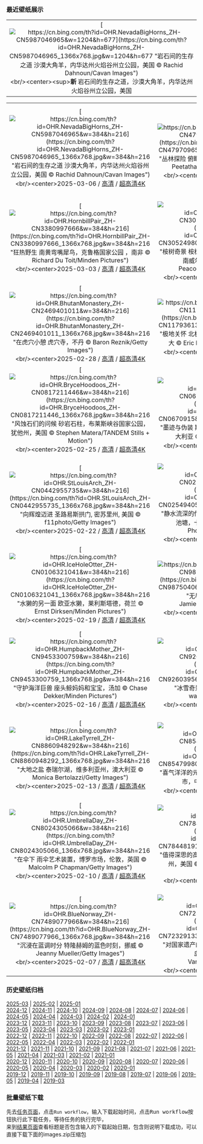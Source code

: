 ### 最近壁纸展示
||
|:---:|
|[![https://cn.bing.com/th?id=OHR.NevadaBigHorns_ZH-CN5987046965&w=1204&h=677](https://cn.bing.com/th?id=OHR.NevadaBigHorns_ZH-CN5987046965_1366x768.jpg&w=1204&h=677 "岩石间的生存之道&#10;沙漠大角羊，内华达州火焰谷州立公园，美国&#10;© Rachid Dahnoun/Cavan Images")](https://cn.bing.com/search?q=%e7%81%ab%e7%84%b0%e8%b0%b7%e5%b7%9e%e7%ab%8b%e5%85%ac%e5%9b%ad&form=hpcapt&mkt=zh-cn&filters=HpDate:"20250305_1600")<br/><center><sup>**新**</sup>&nbsp;岩石间的生存之道，沙漠大角羊，内华达州火焰谷州立公园，美国<center/>|

||||
|:---:|:---:|:---:|
|[![https://cn.bing.com/th?id=OHR.NevadaBigHorns_ZH-CN5987046965&w=384&h=216](https://cn.bing.com/th?id=OHR.NevadaBigHorns_ZH-CN5987046965_1366x768.jpg&w=384&h=216 "岩石间的生存之道&#10;沙漠大角羊，内华达州火焰谷州立公园，美国&#10;© Rachid Dahnoun/Cavan Images")](https://cn.bing.com/search?q=%e7%81%ab%e7%84%b0%e8%b0%b7%e5%b7%9e%e7%ab%8b%e5%85%ac%e5%9b%ad&form=hpcapt&mkt=zh-cn&filters=HpDate:"20250305_1600")<br/><center>2025-03-06 / [高清](https://cn.bing.com/th?id=OHR.NevadaBigHorns_ZH-CN5987046965_1920x1200.jpg&w=1920&h=1200) / [超高清4K](https://cn.bing.com/th?id=OHR.NevadaBigHorns_ZH-CN5987046965_UHD.jpg&w=3840&h=2160)<center/>|[![https://cn.bing.com/th?id=OHR.SuratThani_ZH-CN4797096558&w=384&h=216](https://cn.bing.com/th?id=OHR.SuratThani_ZH-CN4797096558_1366x768.jpg&w=384&h=216 "丛林探险&#10;俯瞰拷索山林国家公园，素叻府，泰国&#10;© Peetatham Kongkapech/Getty Images")](https://cn.bing.com/search?q=%e7%b4%a0%e5%8f%bb%e5%ba%9c&form=hpcapt&mkt=zh-cn&filters=HpDate:"20250304_1600")<br/><center>2025-03-05 / [高清](https://cn.bing.com/th?id=OHR.SuratThani_ZH-CN4797096558_1920x1200.jpg&w=1920&h=1200) / [超高清4K](https://cn.bing.com/th?id=OHR.SuratThani_ZH-CN4797096558_UHD.jpg&w=3840&h=2160)<center/>|[![https://cn.bing.com/th?id=OHR.MardiGrasJackson_ZH-CN3456301377&w=384&h=216](https://cn.bing.com/th?id=OHR.MardiGrasJackson_ZH-CN3456301377_1366x768.jpg&w=384&h=216 "马蒂·格拉斯狂欢节&#10;杰克逊广场，新奥尔良，路易斯安那州，美国&#10;© SeanPavonePhoto/Getty Images")](https://cn.bing.com/search?q=%e9%a9%ac%e8%92%82%c2%b7%e6%a0%bc%e6%8b%89%e6%96%af%e7%8b%82%e6%ac%a2%e8%8a%82&form=hpcapt&mkt=zh-cn&filters=HpDate:"20250303_1600")<br/><center>2025-03-04 / [高清](https://cn.bing.com/th?id=OHR.MardiGrasJackson_ZH-CN3456301377_1920x1200.jpg&w=1920&h=1200) / [超高清4K](https://cn.bing.com/th?id=OHR.MardiGrasJackson_ZH-CN3456301377_UHD.jpg&w=3840&h=2160)<center/>|
|[![https://cn.bing.com/th?id=OHR.HornbillPair_ZH-CN3380997666&w=384&h=216](https://cn.bing.com/th?id=OHR.HornbillPair_ZH-CN3380997666_1366x768.jpg&w=384&h=216 "狂热野生&#10;南黄弯嘴犀鸟，克鲁格国家公园 ，南非&#10;© Richard Du Toit/Minden Pictures")](https://cn.bing.com/search?q=%e5%85%8b%e9%b2%81%e6%a0%bc%e5%9b%bd%e5%ae%b6%e5%85%ac%e5%9b%ad&form=hpcapt&mkt=zh-cn&filters=HpDate:"20250302_1600")<br/><center>2025-03-03 / [高清](https://cn.bing.com/th?id=OHR.HornbillPair_ZH-CN3380997666_1920x1200.jpg&w=1920&h=1200) / [超高清4K](https://cn.bing.com/th?id=OHR.HornbillPair_ZH-CN3380997666_UHD.jpg&w=3840&h=2160)<center/>|[![https://cn.bing.com/th?id=OHR.EucalyptusForest_ZH-CN3052498076&w=384&h=216](https://cn.bing.com/th?id=OHR.EucalyptusForest_ZH-CN3052498076_1366x768.jpg&w=384&h=216 "桉树奇景&#10;桉树，梅加龙谷，蓝山山脉国家公园，新南威尔士州，澳大利亚&#10;© Andrew Peacock/TANDEM Stills + Motion")](https://cn.bing.com/search?q=%e8%93%9d%e5%b1%b1%e5%b1%b1%e8%84%89%e5%9b%bd%e5%ae%b6%e5%85%ac%e5%9b%ad&form=hpcapt&mkt=zh-cn&filters=HpDate:"20250301_1600")<br/><center>2025-03-02 / [高清](https://cn.bing.com/th?id=OHR.EucalyptusForest_ZH-CN3052498076_1920x1200.jpg&w=1920&h=1200) / [超高清4K](https://cn.bing.com/th?id=OHR.EucalyptusForest_ZH-CN3052498076_UHD.jpg&w=3840&h=2160)<center/>|[![https://cn.bing.com/th?id=OHR.MaligneLakeJasper_ZH-CN2664289451&w=384&h=216](https://cn.bing.com/th?id=OHR.MaligneLakeJasper_ZH-CN2664289451_1366x768.jpg&w=384&h=216 "天空之镜&#10;玛琳湖精灵岛上空的北极光，贾斯珀国家公园，加拿大&#10;© Mumemories/Getty Images")](https://cn.bing.com/search?q=%e7%8e%9b%e7%90%b3%e6%b9%96&form=hpcapt&mkt=zh-cn&filters=HpDate:"20250228_1600")<br/><center>2025-03-01 / [高清](https://cn.bing.com/th?id=OHR.MaligneLakeJasper_ZH-CN2664289451_1920x1200.jpg&w=1920&h=1200) / [超高清4K](https://cn.bing.com/th?id=OHR.MaligneLakeJasper_ZH-CN2664289451_UHD.jpg&w=3840&h=2160)<center/>|
|[![https://cn.bing.com/th?id=OHR.BhutanMonastery_ZH-CN2469401011&w=384&h=216](https://cn.bing.com/th?id=OHR.BhutanMonastery_ZH-CN2469401011_1366x768.jpg&w=384&h=216 "在虎穴小憩&#10;虎穴寺，不丹&#10;© Baron Reznik/Getty Images")](https://cn.bing.com/search?q=%e4%b8%8d%e4%b8%b9%e8%99%8e%e7%a9%b4%e5%af%ba&form=hpcapt&mkt=zh-cn&filters=HpDate:"20250227_1600")<br/><center>2025-02-28 / [高清](https://cn.bing.com/th?id=OHR.BhutanMonastery_ZH-CN2469401011_1920x1200.jpg&w=1920&h=1200) / [超高清4K](https://cn.bing.com/th?id=OHR.BhutanMonastery_ZH-CN2469401011_UHD.jpg&w=3840&h=2160)<center/>|[![https://cn.bing.com/th?id=OHR.PolarCub_ZH-CN1179361319&w=384&h=216](https://cn.bing.com/th?id=OHR.PolarCub_ZH-CN1179361319_1366x768.jpg&w=384&h=216 "极地关怀&#10;北极熊幼崽，丘吉尔，马尼托巴省，加拿大&#10;© Eric Baccega/NPL/Minden Pictures")](https://cn.bing.com/search?q=%e5%9b%bd%e9%99%85%e5%8c%97%e6%9e%81%e7%86%8a%e6%97%a5&form=hpcapt&mkt=zh-cn&filters=HpDate:"20250226_1600")<br/><center>2025-02-27 / [高清](https://cn.bing.com/th?id=OHR.PolarCub_ZH-CN1179361319_1920x1200.jpg&w=1920&h=1200) / [超高清4K](https://cn.bing.com/th?id=OHR.PolarCub_ZH-CN1179361319_UHD.jpg&w=3840&h=2160)<center/>|[![https://cn.bing.com/th?id=OHR.ArgyllStalker_ZH-CN0970395078&w=384&h=216](https://cn.bing.com/th?id=OHR.ArgyllStalker_ZH-CN0970395078_1366x768.jpg&w=384&h=216 "苏格兰战略的最佳体现&#10;莱奇湖上的斯托克尔城堡，阿盖尔郡，苏格兰&#10;© WLDavies/Getty Images")](https://cn.bing.com/search?q=%e8%8b%8f%e6%a0%bc%e5%85%b0%e6%96%af%e6%89%98%e5%85%8b%e5%b0%94%e5%9f%8e%e5%a0%a1&form=hpcapt&mkt=zh-cn&filters=HpDate:"20250225_1600")<br/><center>2025-02-26 / [高清](https://cn.bing.com/th?id=OHR.ArgyllStalker_ZH-CN0970395078_1920x1200.jpg&w=1920&h=1200) / [超高清4K](https://cn.bing.com/th?id=OHR.ArgyllStalker_ZH-CN0970395078_UHD.jpg&w=3840&h=2160)<center/>|
|[![https://cn.bing.com/th?id=OHR.BryceHoodoos_ZH-CN0817211446&w=384&h=216](https://cn.bing.com/th?id=OHR.BryceHoodoos_ZH-CN0817211446_1366x768.jpg&w=384&h=216 "风蚀石们的问候&#10;砂岩石柱，布莱斯峡谷国家公园，犹他州，美国&#10;© Stephen Matera/TANDEM Stills + Motion")](https://cn.bing.com/search?q=%e5%b8%83%e8%8e%b1%e6%96%af%e5%b3%a1%e8%b0%b7%e5%9b%bd%e5%ae%b6%e5%85%ac%e5%9b%ad&form=hpcapt&mkt=zh-cn&filters=HpDate:"20250224_1600")<br/><center>2025-02-25 / [高清](https://cn.bing.com/th?id=OHR.BryceHoodoos_ZH-CN0817211446_1920x1200.jpg&w=1920&h=1200) / [超高清4K](https://cn.bing.com/th?id=OHR.BryceHoodoos_ZH-CN0817211446_UHD.jpg&w=3840&h=2160)<center/>|[![https://cn.bing.com/th?id=OHR.GiantCuttlefish_ZH-CN0670915878&w=384&h=216](https://cn.bing.com/th?id=OHR.GiantCuttlefish_ZH-CN0670915878_1366x768.jpg&w=384&h=216 "墨迹与伪装&#10;斯潘塞湾的一群伞膜乌贼, 怀阿拉,南澳大利亚&#10;© Gary Bell/Minden Pictures")](https://cn.bing.com/search?q=%e4%bc%9e%e8%86%9c%e4%b9%8c%e8%b4%bc&form=hpcapt&mkt=zh-cn&filters=HpDate:"20250223_1600")<br/><center>2025-02-24 / [高清](https://cn.bing.com/th?id=OHR.GiantCuttlefish_ZH-CN0670915878_1920x1200.jpg&w=1920&h=1200) / [超高清4K](https://cn.bing.com/th?id=OHR.GiantCuttlefish_ZH-CN0670915878_UHD.jpg&w=3840&h=2160)<center/>|[![https://cn.bing.com/th?id=OHR.MtFujiSunrise_ZH-CN0567499176&w=384&h=216](https://cn.bing.com/th?id=OHR.MtFujiSunrise_ZH-CN0567499176_1366x768.jpg&w=384&h=216 "清晨的美好精致&#10;日出时分的富士山, 河口湖, 日本&#10;© Twenty47studio/Getty Images")](https://cn.bing.com/search?q=%e5%af%8c%e5%a3%ab%e5%b1%b1&form=hpcapt&mkt=zh-cn&filters=HpDate:"20250222_1600")<br/><center>2025-02-23 / [高清](https://cn.bing.com/th?id=OHR.MtFujiSunrise_ZH-CN0567499176_1920x1200.jpg&w=1920&h=1200) / [超高清4K](https://cn.bing.com/th?id=OHR.MtFujiSunrise_ZH-CN0567499176_UHD.jpg&w=3840&h=2160)<center/>|
|[![https://cn.bing.com/th?id=OHR.StLouisArch_ZH-CN0442955735&w=384&h=216](https://cn.bing.com/th?id=OHR.StLouisArch_ZH-CN0442955735_1366x768.jpg&w=384&h=216 "向辉煌迈进&#10;圣路易斯拱门, 密苏里州, 美国&#10;© f11photo/Getty Images")](https://cn.bing.com/search?q=%e5%9c%a3%e8%b7%af%e6%98%93%e6%96%af%e6%8b%b1%e9%97%a8%e5%9b%bd%e5%ae%b6%e5%85%ac%e5%9b%ad&form=hpcapt&mkt=zh-cn&filters=HpDate:"20250221_1600")<br/><center>2025-02-22 / [高清](https://cn.bing.com/th?id=OHR.StLouisArch_ZH-CN0442955735_1920x1200.jpg&w=1920&h=1200) / [超高清4K](https://cn.bing.com/th?id=OHR.StLouisArch_ZH-CN0442955735_UHD.jpg&w=3840&h=2160)<center/>|[![https://cn.bing.com/th?id=OHR.ChampakaSarasi_ZH-CN0254940579&w=384&h=216](https://cn.bing.com/th?id=OHR.ChampakaSarasi_ZH-CN0254940579_1366x768.jpg&w=384&h=216 "静水流深的传说&#10;希莫加附近的 Champaka Sarasi 池塘，卡纳塔克邦，印度&#10;© Amith Nag Photography/Getty Images")](https://cn.bing.com/search?q=%e5%b8%8c%e8%8e%ab%e5%8a%a0&form=hpcapt&mkt=zh-cn&filters=HpDate:"20250220_1600")<br/><center>2025-02-21 / [高清](https://cn.bing.com/th?id=OHR.ChampakaSarasi_ZH-CN0254940579_1920x1200.jpg&w=1920&h=1200) / [超高清4K](https://cn.bing.com/th?id=OHR.ChampakaSarasi_ZH-CN0254940579_UHD.jpg&w=3840&h=2160)<center/>|[![https://cn.bing.com/th?id=OHR.CanadaDeer_ZH-CN0631345798&w=384&h=216](https://cn.bing.com/th?id=OHR.CanadaDeer_ZH-CN0631345798_1366x768.jpg&w=384&h=216 "高贵的双影&#10;马鹿，加拿大&#10;© Delbars/Getty Images")](https://cn.bing.com/search?q=%e9%a9%ac%e9%b9%bf&form=hpcapt&mkt=zh-cn&filters=HpDate:"20250219_1600")<br/><center>2025-02-20 / [高清](https://cn.bing.com/th?id=OHR.CanadaDeer_ZH-CN0631345798_1920x1200.jpg&w=1920&h=1200) / [超高清4K](https://cn.bing.com/th?id=OHR.CanadaDeer_ZH-CN0631345798_UHD.jpg&w=3840&h=2160)<center/>|
|[![https://cn.bing.com/th?id=OHR.IceHoleOtter_ZH-CN0106321041&w=384&h=216](https://cn.bing.com/th?id=OHR.IceHoleOtter_ZH-CN0106321041_1366x768.jpg&w=384&h=216 "水獭的另一面&#10;欧亚水獭，莱利斯塔德，荷兰&#10;© Ernst Dirksen/Minden Pictures")](https://cn.bing.com/search?q=%e6%ac%a7%e4%ba%9a%e6%b0%b4%e7%8d%ad&form=hpcapt&mkt=zh-cn&filters=HpDate:"20250218_1600")<br/><center>2025-02-19 / [高清](https://cn.bing.com/th?id=OHR.IceHoleOtter_ZH-CN0106321041_1920x1200.jpg&w=1920&h=1200) / [超高清4K](https://cn.bing.com/th?id=OHR.IceHoleOtter_ZH-CN0106321041_UHD.jpg&w=3840&h=2160)<center/>|[![https://cn.bing.com/th?id=OHR.BlueBelize_ZH-CN9875040666&w=384&h=216](https://cn.bing.com/th?id=OHR.BlueBelize_ZH-CN9875040666_1366x768.jpg&w=384&h=216 "无尽的蓝色&#10;大蓝洞，伯利兹&#10;© JamiesOnAMission/Shutterstock")](https://cn.bing.com/search?q=%e4%bc%af%e5%88%a9%e5%85%b9%e5%a4%a7%e8%93%9d%e6%b4%9e&form=hpcapt&mkt=zh-cn&filters=HpDate:"20250217_1600")<br/><center>2025-02-18 / [高清](https://cn.bing.com/th?id=OHR.BlueBelize_ZH-CN9875040666_1920x1200.jpg&w=1920&h=1200) / [超高清4K](https://cn.bing.com/th?id=OHR.BlueBelize_ZH-CN9875040666_UHD.jpg&w=3840&h=2160)<center/>|[![https://cn.bing.com/th?id=OHR.CatalanPyrenees_ZH-CN9699602584&w=384&h=216](https://cn.bing.com/th?id=OHR.CatalanPyrenees_ZH-CN9699602584_1366x768.jpg&w=384&h=216 "冰雪边界&#10;Coll d'Ares，加泰罗尼亚比利牛斯​​山脉&#10;© CRISTIAN IONUT ZAHARIA/Shutterstock")](https://cn.bing.com/search?q=%e6%af%94%e5%88%a9%e7%89%9b%e6%96%af%e2%80%8b%e2%80%8b%e5%b1%b1%e8%84%89&form=hpcapt&mkt=zh-cn&filters=HpDate:"20250216_1600")<br/><center>2025-02-17 / [高清](https://cn.bing.com/th?id=OHR.CatalanPyrenees_ZH-CN9699602584_1920x1200.jpg&w=1920&h=1200) / [超高清4K](https://cn.bing.com/th?id=OHR.CatalanPyrenees_ZH-CN9699602584_UHD.jpg&w=3840&h=2160)<center/>|
|[![https://cn.bing.com/th?id=OHR.HumpbackMother_ZH-CN9453300759&w=384&h=216](https://cn.bing.com/th?id=OHR.HumpbackMother_ZH-CN9453300759_1366x768.jpg&w=384&h=216 "守护海洋巨兽&#10;座头鲸妈妈和宝宝，汤加&#10;© Chase Dekker/Minden Pictures")](https://cn.bing.com/search?q=%e4%b8%96%e7%95%8c%e9%b2%b8%e6%97%a5&form=hpcapt&mkt=zh-cn&filters=HpDate:"20250215_1600")<br/><center>2025-02-16 / [高清](https://cn.bing.com/th?id=OHR.HumpbackMother_ZH-CN9453300759_1920x1200.jpg&w=1920&h=1200) / [超高清4K](https://cn.bing.com/th?id=OHR.HumpbackMother_ZH-CN9453300759_UHD.jpg&w=3840&h=2160)<center/>|[![https://cn.bing.com/th?id=OHR.Misotsuchi2025_ZH-CN9260395680&w=384&h=216](https://cn.bing.com/th?id=OHR.Misotsuchi2025_ZH-CN9260395680_1366x768.jpg&w=384&h=216 "冰雪奇景&#10;三十槌冰柱，秩父市，日本&#10;© watayu0821/shutterstock")](https://cn.bing.com/search?q=%e5%86%b0%e6%9f%b1&form=hpcapt&mkt=zh-cn&filters=HpDate:"20250214_1600")<br/><center>2025-02-15 / [高清](https://cn.bing.com/th?id=OHR.Misotsuchi2025_ZH-CN9260395680_1920x1200.jpg&w=1920&h=1200) / [超高清4K](https://cn.bing.com/th?id=OHR.Misotsuchi2025_ZH-CN9260395680_UHD.jpg&w=3840&h=2160)<center/>|[![https://cn.bing.com/th?id=OHR.PenguinLove_ZH-CN9124008164&w=384&h=216](https://cn.bing.com/th?id=OHR.PenguinLove_ZH-CN9124008164_1366x768.jpg&w=384&h=216 "瞧这对恩爱的情侣&#10;两只麦哲伦企鹅，福克兰群岛&#10;© Vicki Jauron, Babylon and Beyond Photography/Getty Images")](https://cn.bing.com/search?q=%e6%83%85%e4%ba%ba%e8%8a%82&form=hpcapt&mkt=zh-cn&filters=HpDate:"20250213_1600")<br/><center>2025-02-14 / [高清](https://cn.bing.com/th?id=OHR.PenguinLove_ZH-CN9124008164_1920x1200.jpg&w=1920&h=1200) / [超高清4K](https://cn.bing.com/th?id=OHR.PenguinLove_ZH-CN9124008164_UHD.jpg&w=3840&h=2160)<center/>|
|[![https://cn.bing.com/th?id=OHR.LakeTyrrell_ZH-CN8860948292&w=384&h=216](https://cn.bing.com/th?id=OHR.LakeTyrrell_ZH-CN8860948292_1366x768.jpg&w=384&h=216 "大地之盐&#10;泰瑞尔湖，维多利亚州，澳大利亚&#10;© Monica Bertolazzi/Getty Images")](https://cn.bing.com/search?q=%e6%be%b3%e5%a4%a7%e5%88%a9%e4%ba%9a%e6%b3%b0%e7%91%9e%e5%b0%94%e6%b9%96&form=hpcapt&mkt=zh-cn&filters=HpDate:"20250212_1600")<br/><center>2025-02-13 / [高清](https://cn.bing.com/th?id=OHR.LakeTyrrell_ZH-CN8860948292_1920x1200.jpg&w=1920&h=1200) / [超高清4K](https://cn.bing.com/th?id=OHR.LakeTyrrell_ZH-CN8860948292_UHD.jpg&w=3840&h=2160)<center/>|[![https://cn.bing.com/th?id=OHR.LanterFestival25Y_ZH-CN8547998003&w=384&h=216](https://cn.bing.com/th?id=OHR.LanterFestival25Y_ZH-CN8547998003_1366x768.jpg&w=384&h=216 "喜气洋洋的元宵节&#10;上海豫园的灯会，元宵节，上海市，中国&#10;© atiger/Shutterstock")](https://cn.bing.com/search?q=2025%e5%85%83%e5%ae%b5%e8%8a%82&form=hpcapt&mkt=zh-cn&filters=HpDate:"20250211_1600")<br/><center>2025-02-12 / [高清](https://cn.bing.com/th?id=OHR.LanterFestival25Y_ZH-CN8547998003_1920x1200.jpg&w=1920&h=1200) / [超高清4K](https://cn.bing.com/th?id=OHR.LanterFestival25Y_ZH-CN8547998003_UHD.jpg&w=3840&h=2160)<center/>|[![https://cn.bing.com/th?id=OHR.YungangGrottoes_ZH-CN8275054060&w=384&h=216](https://cn.bing.com/th?id=OHR.YungangGrottoes_ZH-CN8275054060_1366x768.jpg&w=384&h=216 "历史的守望之眼&#10;云冈石窟，大同，山西省，中国&#10;© Eric Yang/Getty Images")](https://cn.bing.com/search?q=%e5%a4%a7%e5%90%8c%e4%ba%91%e5%86%88%e7%9f%b3%e7%aa%9f&form=hpcapt&mkt=zh-cn&filters=HpDate:"20250210_1600")<br/><center>2025-02-11 / [高清](https://cn.bing.com/th?id=OHR.YungangGrottoes_ZH-CN8275054060_1920x1200.jpg&w=1920&h=1200) / [超高清4K](https://cn.bing.com/th?id=OHR.YungangGrottoes_ZH-CN8275054060_UHD.jpg&w=3840&h=2160)<center/>|
|[![https://cn.bing.com/th?id=OHR.UmbrellaDay_ZH-CN8024305066&w=384&h=216](https://cn.bing.com/th?id=OHR.UmbrellaDay_ZH-CN8024305066_1366x768.jpg&w=384&h=216 "在伞下&#10;雨伞艺术装置，博罗市场，伦敦，英国&#10;© Malcolm P Chapman/Getty Images")](https://cn.bing.com/search?q=%e9%9b%a8%e4%bc%9e&form=hpcapt&mkt=zh-cn&filters=HpDate:"20250209_1600")<br/><center>2025-02-10 / [高清](https://cn.bing.com/th?id=OHR.UmbrellaDay_ZH-CN8024305066_1920x1200.jpg&w=1920&h=1200) / [超高清4K](https://cn.bing.com/th?id=OHR.UmbrellaDay_ZH-CN8024305066_UHD.jpg&w=3840&h=2160)<center/>|[![https://cn.bing.com/th?id=OHR.AlstromPoint_ZH-CN7844819126&w=384&h=216](https://cn.bing.com/th?id=OHR.AlstromPoint_ZH-CN7844819126_1366x768.jpg&w=384&h=216 "值得深思的高地&#10;阿尔斯特罗姆角，鲍威尔湖，犹他州，美国&#10;© T.M. Schultze/TANDEM Stills + Motion")](https://cn.bing.com/search?q=%e7%8a%b9%e4%bb%96%e5%b7%9e%e9%98%bf%e5%b0%94%e6%96%af%e7%89%b9%e7%bd%97%e5%a7%86%e8%a7%92&form=hpcapt&mkt=zh-cn&filters=HpDate:"20250208_1600")<br/><center>2025-02-09 / [高清](https://cn.bing.com/th?id=OHR.AlstromPoint_ZH-CN7844819126_1920x1200.jpg&w=1920&h=1200) / [超高清4K](https://cn.bing.com/th?id=OHR.AlstromPoint_ZH-CN7844819126_UHD.jpg&w=3840&h=2160)<center/>|[![https://cn.bing.com/th?id=OHR.SnowySvaneti_ZH-CN7626153023&w=384&h=216](https://cn.bing.com/th?id=OHR.SnowySvaneti_ZH-CN7626153023_1366x768.jpg&w=384&h=216 "凝固的时光&#10;梅斯蒂亚的中世纪塔楼，上斯瓦涅季，格鲁吉亚&#10;© photoaliona/Getty Images")](https://cn.bing.com/search?q=%e6%a2%85%e6%96%af%e8%92%82%e4%ba%9a&form=hpcapt&mkt=zh-cn&filters=HpDate:"20250207_1600")<br/><center>2025-02-08 / [高清](https://cn.bing.com/th?id=OHR.SnowySvaneti_ZH-CN7626153023_1920x1200.jpg&w=1920&h=1200) / [超高清4K](https://cn.bing.com/th?id=OHR.SnowySvaneti_ZH-CN7626153023_UHD.jpg&w=3840&h=2160)<center/>|
|[![https://cn.bing.com/th?id=OHR.BlueNorway_ZH-CN7489077966&w=384&h=216](https://cn.bing.com/th?id=OHR.BlueNorway_ZH-CN7489077966_1366x768.jpg&w=384&h=216 "沉浸在蓝调时分&#10;特隆赫姆的蓝色时刻，挪威&#10;© Jeanny Mueller/Getty Images")](https://cn.bing.com/search?q=%e6%8c%aa%e5%a8%81%e7%89%b9%e9%9a%86%e8%b5%ab%e5%a7%86&form=hpcapt&mkt=zh-cn&filters=HpDate:"20250206_1600")<br/><center>2025-02-07 / [高清](https://cn.bing.com/th?id=OHR.BlueNorway_ZH-CN7489077966_1920x1200.jpg&w=1920&h=1200) / [超高清4K](https://cn.bing.com/th?id=OHR.BlueNorway_ZH-CN7489077966_UHD.jpg&w=3840&h=2160)<center/>|[![https://cn.bing.com/th?id=OHR.WhararikiBeach_ZH-CN7232913389&w=384&h=216](https://cn.bing.com/th?id=OHR.WhararikiBeach_ZH-CN7232913389_1366x768.jpg&w=384&h=216 "对国家遗产的思考&#10;拱门群岛，瓦拉里基海滩，南岛，新西兰&#10;© Francesco Vaninetti/AWL/plainpicture")](https://cn.bing.com/search?q=%e6%80%80%e5%94%90%e4%bc%8a%e6%97%a5&form=hpcapt&mkt=zh-cn&filters=HpDate:"20250205_1600")<br/><center>2025-02-06 / [高清](https://cn.bing.com/th?id=OHR.WhararikiBeach_ZH-CN7232913389_1920x1200.jpg&w=1920&h=1200) / [超高清4K](https://cn.bing.com/th?id=OHR.WhararikiBeach_ZH-CN7232913389_UHD.jpg&w=3840&h=2160)<center/>|[![https://cn.bing.com/th?id=OHR.ScottishSheep_ZH-CN3051181797&w=384&h=216](https://cn.bing.com/th?id=OHR.ScottishSheep_ZH-CN3051181797_1366x768.jpg&w=384&h=216 "对国家遗产的思考&#10;拱门群岛，瓦拉里基海滩，南岛，新西兰&#10;© Francesco Vaninetti/AWL/plainpicture")](https://cn.bing.com/search?q=%e6%80%80%e5%94%90%e4%bc%8a%e6%97%a5&form=hpcapt&mkt=zh-cn&filters=HpDate:"20250204_1600")<br/><center>2025-02-05 / [高清](https://cn.bing.com/th?id=OHR.ScottishSheep_ZH-CN3051181797_1920x1200.jpg&w=1920&h=1200) / [超高清4K](https://cn.bing.com/th?id=OHR.ScottishSheep_ZH-CN3051181797_UHD.jpg&w=3840&h=2160)<center/>|


### 历史壁纸归档
[2025-03](views/2025/2025-03.md) | [2025-02](views/2025/2025-02.md) | [2025-01](views/2025/2025-01.md)  
[2024-12](views/2024/2024-12.md) | [2024-11](views/2024/2024-11.md) | [2024-10](views/2024/2024-10.md) | [2024-09](views/2024/2024-09.md) | [2024-08](views/2024/2024-08.md) | [2024-07](views/2024/2024-07.md) | [2024-06](views/2024/2024-06.md) | [2024-05](views/2024/2024-05.md) | [2024-04](views/2024/2024-04.md) | [2024-03](views/2024/2024-03.md) | [2024-02](views/2024/2024-02.md) | [2024-01](views/2024/2024-01.md)  
[2023-12](views/2023/2023-12.md) | [2023-11](views/2023/2023-11.md) | [2023-10](views/2023/2023-10.md) | [2023-09](views/2023/2023-09.md) | [2023-08](views/2023/2023-08.md) | [2023-07](views/2023/2023-07.md) | [2023-06](views/2023/2023-06.md) | [2023-05](views/2023/2023-05.md) | [2023-04](views/2023/2023-04.md) | [2023-03](views/2023/2023-03.md) | [2023-02](views/2023/2023-02.md) | [2023-01](views/2023/2023-01.md)  
[2022-12](views/2022/2022-12.md) | [2022-11](views/2022/2022-11.md) | [2022-10](views/2022/2022-10.md) | [2022-09](views/2022/2022-09.md) | [2022-08](views/2022/2022-08.md) | [2022-07](views/2022/2022-07.md) | [2022-06](views/2022/2022-06.md) | [2022-05](views/2022/2022-05.md) | [2022-04](views/2022/2022-04.md) | [2022-03](views/2022/2022-03.md) | [2022-02](views/2022/2022-02.md) | [2022-01](views/2022/2022-01.md)  
[2021-12](views/2021/2021-12.md) | [2021-11](views/2021/2021-11.md) | [2021-10](views/2021/2021-10.md) | [2021-09](views/2021/2021-09.md) | [2021-08](views/2021/2021-08.md) | [2021-07](views/2021/2021-07.md) | [2021-06](views/2021/2021-06.md) | [2021-05](views/2021/2021-05.md) | [2021-04](views/2021/2021-04.md) | [2021-03](views/2021/2021-03.md) | [2021-02](views/2021/2021-02.md) | [2021-01](views/2021/2021-01.md)  
[2020-12](views/2020/2020-12.md) | [2020-11](views/2020/2020-11.md) | [2020-10](views/2020/2020-10.md) | [2020-09](views/2020/2020-09.md) | [2020-08](views/2020/2020-08.md) | [2020-07](views/2020/2020-07.md) | [2020-06](views/2020/2020-06.md) | [2020-05](views/2020/2020-05.md) | [2020-04](views/2020/2020-04.md) | [2020-03](views/2020/2020-03.md) | [2020-02](views/2020/2020-02.md) | [2020-01](views/2020/2020-01.md)  
[2019-12](views/2019/2019-12.md) | [2019-11](views/2019/2019-11.md) | [2019-10](views/2019/2019-10.md) | [2019-09](views/2019/2019-09.md) | [2019-08](views/2019/2019-08.md) | [2019-07](views/2019/2019-07.md) | [2019-06](views/2019/2019-06.md) | [2019-05](views/2019/2019-05.md) | [2019-04](views/2019/2019-04.md) | [2019-03](views/2019/2019-03.md)


### 批量壁纸下载
先去[任务页面](https://github.com/wefashe/image-save/actions/workflows/mydown.yml)，点击`Run workflow`，输入下载起始时间，点击<kbd>Run workflow</kbd>按钮执行此下载任务，等待任务的执行完毕，  
来到[结果页面](https://github.com/wefashe/image-save/releases/tag/down_zip_tag)查看标题是否包含输入的下载起始日期，包含则说明下载成功，可以直接下载下面的images.zip压缩包  
